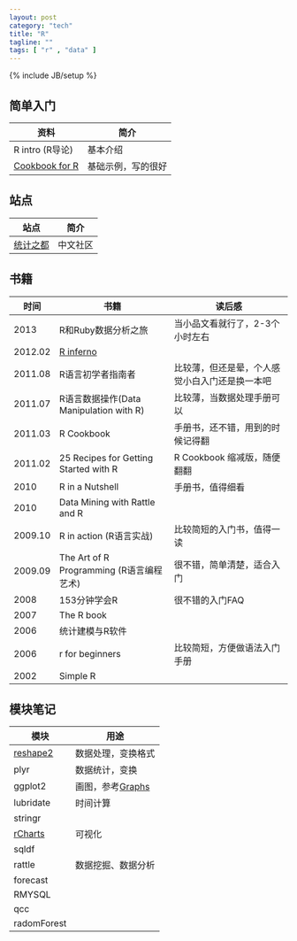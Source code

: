 ```yaml
---
layout: post
category: "tech"
title: "R"
tagline: ""
tags: [ "r" , "data" ]
---
```

{% include JB/setup %}


## 简单入门

| 资料 | 简介 |
| ---- | ---- |
| R intro (R导论) | 基本介绍
| [Cookbook for R](http://wiki.stdout.org/rcookbook/) | 基础示例，写的很好


## 站点

| 站点 | 简介 |
| ---- | ---- |
| [统计之都](http://cos.name/cn/#post-) | 中文社区


## 书籍

| 时间 | 书籍 | 读后感 |
| ---- | ---- | ------ |
| 2013 | R和Ruby数据分析之旅 | 当小品文看就行了，2-3个小时左右
| 2012.02 | [R inferno](http://www.burns-stat.com/pages/Tutor/R_inferno.pdf) | 
| 2011.08 | R语言初学者指南者 | 比较薄，但还是晕，个人感觉小白入门还是换一本吧
| 2011.07 | R语言数据操作(Data Manipulation with R) | 比较薄，当数据处理手册可以
| 2011.03 | R Cookbook | 手册书，还不错，用到的时候记得翻
| 2011.02 | 25 Recipes for Getting Started with R | R Cookbook 缩减版，随便翻翻
| 2010 | R in a  Nutshell | 手册书，值得细看
| 2010 | Data Mining with Rattle and R | 
| 2009.10 | R in action (R语言实战) | 比较简短的入门书，值得一读
| 2009.09 | The Art of R Programming (R语言编程艺术) | 很不错，简单清楚，适合入门
| 2008 | 153分钟学会R | 很不错的入门FAQ
| 2007 | The R book | 
| 2006 | 统计建模与R软件 | 
| 2006 | r for beginners | 比较简短，方便做语法入门手册
| 2002 | Simple R | 


## 模块笔记

| 模块 | 用途 |
| ---- | ---- |
| [reshape2](http://cran.r-project.org/web/packages/reshape2/reshape2.pdf) | 数据处理，变换格式
| plyr | 数据统计，变换
| ggplot2 | 画图，参考[Graphs](http://wiki.stdout.org/rcookbook/Graphs/)
| lubridate | 时间计算
| stringr |
| [rCharts](http://ramnathv.github.io/rCharts/) | 可视化
| sqldf |
| rattle | 数据挖掘、数据分析
| forecast |
| RMYSQL | 
| qcc |
| radomForest |


